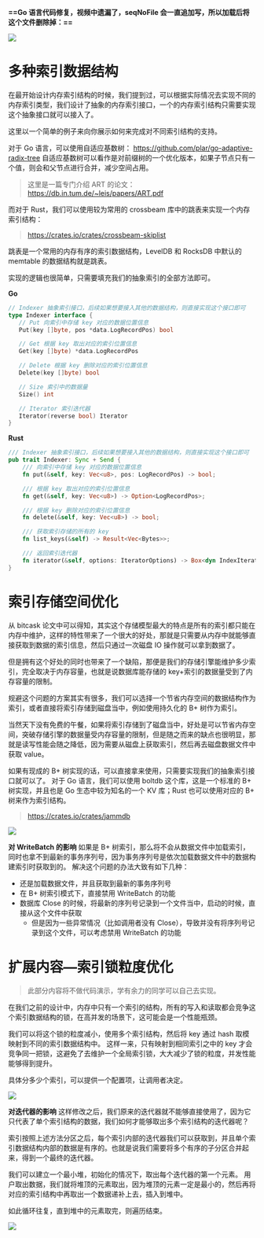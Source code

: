 **==Go 语言代码修复，视频中遗漏了，seqNoFile 会一直追加写，所以加载后将这个文件删除掉：==**

![](Pasted%20image%2020230529182049.png)

# 多种索引数据结构
在最开始设计内存索引结构的时候，我们提到过，可以根据实际情况去实现不同的内存索引类型，我们设计了抽象的内存索引接口，一个的内存索引结构只需要实现这个抽象接口就可以接入了。

这里以一个简单的例子来向你展示如何来完成对不同索引结构的支持。

对于 Go 语言，可以使用自适应基数树：
https://github.com/plar/go-adaptive-radix-tree
自适应基数树可以看作是对前缀树的一个优化版本，如果子节点只有一个值，则会和父节点进行合并，减少空间占用。
>这里是一篇专门介绍 ART 的论文：https://db.in.tum.de/~leis/papers/ART.pdf

而对于 Rust，我们可以使用较为常用的 crossbeam 库中的跳表来实现一个内存索引结构：
>https://crates.io/crates/crossbeam-skiplist

跳表是一个常用的内存有序的索引数据结构，LevelDB 和 RocksDB 中默认的 memtable 的数据结构就是跳表。

实现的逻辑也很简单，只需要填充我们的抽象索引的全部方法即可。

**Go**

```go
// Indexer 抽象索引接口，后续如果想要接入其他的数据结构，则直接实现这个接口即可
type Indexer interface {
   // Put 向索引中存储 key 对应的数据位置信息
   Put(key []byte, pos *data.LogRecordPos) bool

   // Get 根据 key 取出对应的索引位置信息
   Get(key []byte) *data.LogRecordPos

   // Delete 根据 key 删除对应的索引位置信息
   Delete(key []byte) bool

   // Size 索引中的数据量
   Size() int

   // Iterator 索引迭代器
   Iterator(reverse bool) Iterator
}
```

**Rust**

```rust
/// Indexer 抽象索引接口，后续如果想要接入其他的数据结构，则直接实现这个接口即可
pub trait Indexer: Sync + Send {
    /// 向索引中存储 key 对应的数据位置信息
    fn put(&self, key: Vec<u8>, pos: LogRecordPos) -> bool;

    /// 根据 key 取出对应的索引位置信息
    fn get(&self, key: Vec<u8>) -> Option<LogRecordPos>;

    /// 根据 key 删除对应的索引位置信息
    fn delete(&self, key: Vec<u8>) -> bool;

    /// 获取索引存储的所有的 key
    fn list_keys(&self) -> Result<Vec<Bytes>>;

    /// 返回索引迭代器
    fn iterator(&self, options: IteratorOptions) -> Box<dyn IndexIterator>;
}
```

# 索引存储空间优化
从 bitcask 论文中可以得知，其实这个存储模型最大的特点是所有的索引都只能在内存中维护，这样的特性带来了一个很大的好处，那就是只需要从内存中就能够直接获取到数据的索引信息，然后只通过一次磁盘 IO 操作就可以拿到数据了。

但是拥有这个好处的同时也带来了一个缺陷，那便是我们的存储引擎能维护多少索引，完全取决于内存容量，也就是说数据库能存储的 key+索引的数据量受到了内存容量的限制。

规避这个问题的方案其实有很多，我们可以选择一个节省内存空间的数据结构作为索引，或者直接将索引存储到磁盘当中，例如使用持久化的 B+ 树作为索引。

当然天下没有免费的午餐，如果将索引存储到了磁盘当中，好处是可以节省内存空间，突破存储引擎的数据量受内存容量的限制，但是随之而来的缺点也很明显，那就是读写性能会随之降低，因为需要从磁盘上获取索引，然后再去磁盘数据文件中获取 value。

如果有现成的 B+ 树实现的话，可以直接拿来使用，只需要实现我们的抽象索引接口就可以了。
对于 Go 语言，我们可以使用 boltdb 这个库，这是一个标准的 B+ 树实现，并且也是 Go 生态中较为知名的一个 KV 库；Rust 也可以使用对应的 B+ 树来作为索引结构。
>https://crates.io/crates/jammdb

![](Pasted%20image%2020230529182301.png)

**对 WriteBatch 的影响**
如果是 B+ 树索引，那么将不会从数据文件中加载索引，同时也拿不到最新的事务序列号，因为事务序列号是依次加载数据文件中的数据构建索引时获取到的。
解决这个问题的办法大致有如下几种：
- 还是加载数据文件，并且获取到最新的事务序列号
- 在 B+ 树索引模式下，直接禁用 WriteBatch 的功能
- 数据库 Close 的时候，将最新的序列号记录到一个文件当中，启动的时候，直接从这个文件中获取
	- 但是因为一些异常情况（比如调用者没有 Close），导致并没有将序列号记录到这个文件，可以考虑禁用 WriteBatch 的功能

# 扩展内容—索引锁粒度优化
>此部分内容将不做代码演示，学有余力的同学可以自己去实现。

在我们之前的设计中，内存中只有一个索引的结构，所有的写入和读取都会竞争这个索引数据结构的锁，在高并发的场景下，这可能会是一个性能瓶颈。

我们可以将这个锁的粒度减小，使用多个索引结构，然后将 key 通过 hash 取模映射到不同的索引数据结构中。
这样一来，只有映射到相同索引之中的 key 才会竞争同一把锁，这避免了去维护一个全局索引锁，大大减少了锁的粒度，并发性能能够得到提升。

具体分多少个索引，可以提供一个配置项，让调用者决定。

![](Pasted%20image%2020230529182443.png)

**对迭代器的影响**
这样修改之后，我们原来的迭代器就不能够直接使用了，因为它只代表了单个索引结构的数据，我们如何才能够取出多个索引结构的迭代器呢？

索引按照上述方法分区之后，每个索引内部的迭代器我们可以获取到，并且单个索引数据结构内部的数据是有序的。也就是说我们需要将多个有序的子分区合并起来，得到一个最终的迭代器。

我们可以建立一个最小堆，初始化的情况下，取出每个迭代器的第一个元素。
用户取出数据，我们就将堆顶的元素取出，因为堆顶的元素一定是最小的，然后再将对应的索引结构中再取出一个数据递补上去，插入到堆中。

如此循环往复，直到堆中的元素取完，则遍历结束。

![](Pasted%20image%2020230529182515.png)